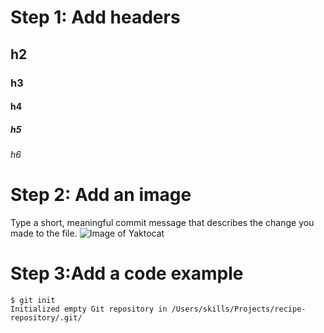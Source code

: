 # Step 1: Add headers
## h2
### h3
#### h4
##### h5
###### h6
# Step 2: Add an image
Type a short, meaningful commit message that describes the change you made to the file.
![Image of Yaktocat](https://octodex.github.com/images/yaktocat.png)
# Step 3:Add a code example
```
$ git init
Initialized empty Git repository in /Users/skills/Projects/recipe-repository/.git/
```
